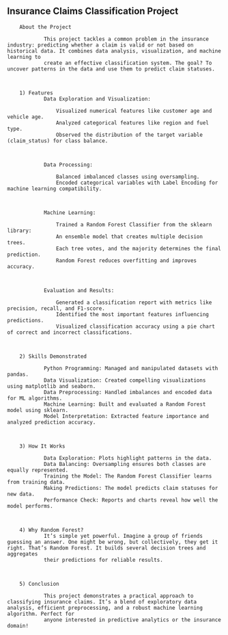 ## Insurance Claims Classification Project

        About the Project

                This project tackles a common problem in the insurance industry: predicting whether a claim is valid or not based on historical data. It combines data analysis, visualization, and machine learning to
                create an effective classification system. The goal? To uncover patterns in the data and use them to predict claim statuses.



        1) Features
                Data Exploration and Visualization:

                    Visualized numerical features like customer age and vehicle age.
                    Analyzed categorical features like region and fuel type.
                    Observed the distribution of the target variable (claim_status) for class balance.



                Data Processing:

                    Balanced imbalanced classes using oversampling.
                    Encoded categorical variables with Label Encoding for machine learning compatibility.



                Machine Learning:

                    Trained a Random Forest Classifier from the sklearn library:
                    An ensemble model that creates multiple decision trees.
                    Each tree votes, and the majority determines the final prediction.
                    Random Forest reduces overfitting and improves accuracy.



                Evaluation and Results:

                    Generated a classification report with metrics like precision, recall, and F1-score.
                    Identified the most important features influencing predictions.
                    Visualized classification accuracy using a pie chart of correct and incorrect classifications.



        2) Skills Demonstrated

                Python Programming: Managed and manipulated datasets with pandas.
                Data Visualization: Created compelling visualizations using matplotlib and seaborn.
                Data Preprocessing: Handled imbalances and encoded data for ML algorithms.
                Machine Learning: Built and evaluated a Random Forest model using sklearn.
                Model Interpretation: Extracted feature importance and analyzed prediction accuracy.



        3) How It Works

                Data Exploration: Plots highlight patterns in the data.
                Data Balancing: Oversampling ensures both classes are equally represented.
                Training the Model: The Random Forest Classifier learns from training data.
                Making Predictions: The model predicts claim statuses for new data.
                Performance Check: Reports and charts reveal how well the model performs.



        4) Why Random Forest?
                It’s simple yet powerful. Imagine a group of friends guessing an answer. One might be wrong, but collectively, they get it right. That’s Random Forest. It builds several decision trees and aggregates
                their predictions for reliable results.



        5) Conclusion

                This project demonstrates a practical approach to classifying insurance claims. It’s a blend of exploratory data analysis, efficient preprocessing, and a robust machine learning algorithm. Perfect for
                anyone interested in predictive analytics or the insurance domain!
